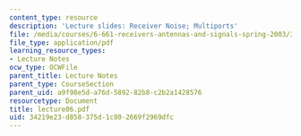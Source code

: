 ```yaml
---
content_type: resource
description: 'Lecture slides: Receiver Noise; Multiports'
file: /media/courses/6-661-receivers-antennas-and-signals-spring-2003/34219e23d858375d1c802669f2969dfc_lecture06.pdf
file_type: application/pdf
learning_resource_types:
- Lecture Notes
ocw_type: OCWFile
parent_title: Lecture Notes
parent_type: CourseSection
parent_uid: a9f98e5d-a76d-5892-82b8-c2b2a1428576
resourcetype: Document
title: lecture06.pdf
uid: 34219e23-d858-375d-1c80-2669f2969dfc
---
```

